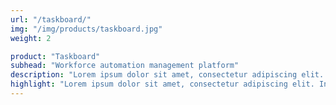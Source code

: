 ```yaml
---
url: "/taskboard/"
img: "/img/products/taskboard.jpg"
weight: 2

product: "Taskboard"
subhead: "Workforce automation management platform"
description: "Lorem ipsum dolor sit amet, consectetur adipiscing elit. In vitae arcu sit amet tellus faucibus mollis sodales id massa. Donec non metus eget nibh lacinia lobortis ac vel sem."
highlight: "Lorem ipsum dolor sit amet, consectetur adipiscing elit. In vitae arcu sit amet tellus faucibus mollis sodales id massa."
---
```

